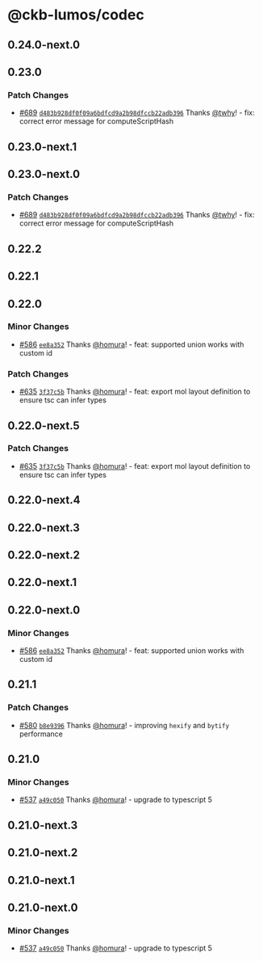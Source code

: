 # @ckb-lumos/codec

## 0.24.0-next.0

## 0.23.0

### Patch Changes

- [#689](https://github.com/ckb-js/lumos/pull/689) [`d483b928df0f09a6bdfcd9a2b98dfccb22adb396`](https://github.com/ckb-js/lumos/commit/d483b928df0f09a6bdfcd9a2b98dfccb22adb396) Thanks [@twhy](https://github.com/twhy)! - fix: correct error message for computeScriptHash

## 0.23.0-next.1

## 0.23.0-next.0

### Patch Changes

- [#689](https://github.com/ckb-js/lumos/pull/689) [`d483b928df0f09a6bdfcd9a2b98dfccb22adb396`](https://github.com/ckb-js/lumos/commit/d483b928df0f09a6bdfcd9a2b98dfccb22adb396) Thanks [@twhy](https://github.com/twhy)! - fix: correct error message for computeScriptHash

## 0.22.2

## 0.22.1

## 0.22.0

### Minor Changes

- [#586](https://github.com/ckb-js/lumos/pull/586) [`ee8a352`](https://github.com/ckb-js/lumos/commit/ee8a35272bb1794794fc195c5b2bc7f0985c5da3) Thanks [@homura](https://github.com/homura)! - feat: supported union works with custom id

### Patch Changes

- [#635](https://github.com/ckb-js/lumos/pull/635) [`3f37c5b`](https://github.com/ckb-js/lumos/commit/3f37c5bf34eca113271b7215d473d2cc36dd934b) Thanks [@homura](https://github.com/homura)! - feat: export mol layout definition to ensure tsc can infer types

## 0.22.0-next.5

### Patch Changes

- [#635](https://github.com/ckb-js/lumos/pull/635) [`3f37c5b`](https://github.com/ckb-js/lumos/commit/3f37c5bf34eca113271b7215d473d2cc36dd934b) Thanks [@homura](https://github.com/homura)! - feat: export mol layout definition to ensure tsc can infer types

## 0.22.0-next.4

## 0.22.0-next.3

## 0.22.0-next.2

## 0.22.0-next.1

## 0.22.0-next.0

### Minor Changes

- [#586](https://github.com/ckb-js/lumos/pull/586) [`ee8a352`](https://github.com/ckb-js/lumos/commit/ee8a35272bb1794794fc195c5b2bc7f0985c5da3) Thanks [@homura](https://github.com/homura)! - feat: supported union works with custom id

## 0.21.1

### Patch Changes

- [#580](https://github.com/ckb-js/lumos/pull/580) [`b8e9396`](https://github.com/ckb-js/lumos/commit/b8e9396dd1ab75f54ac71efcd94c523be64c051c) Thanks [@homura](https://github.com/homura)! - improving `hexify` and `bytify` performance

## 0.21.0

### Minor Changes

- [#537](https://github.com/ckb-js/lumos/pull/537) [`a49c050`](https://github.com/ckb-js/lumos/commit/a49c050806de8b4c8d5e490fd36022c31382c98c) Thanks [@homura](https://github.com/homura)! - upgrade to typescript 5

## 0.21.0-next.3

## 0.21.0-next.2

## 0.21.0-next.1

## 0.21.0-next.0

### Minor Changes

- [#537](https://github.com/ckb-js/lumos/pull/537) [`a49c050`](https://github.com/ckb-js/lumos/commit/a49c050806de8b4c8d5e490fd36022c31382c98c) Thanks [@homura](https://github.com/homura)! - upgrade to typescript 5
